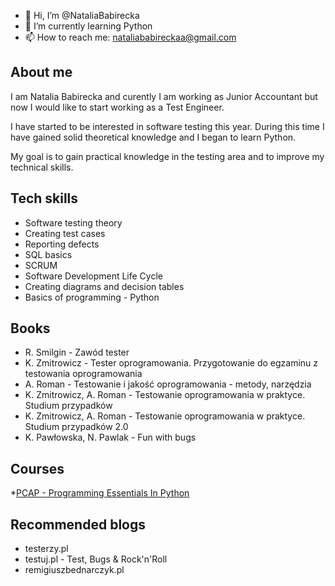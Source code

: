- 👋 Hi, I’m @NataliaBabirecka
- 🌱 I’m currently learning Python
- 📫 How to reach me: nataliababireckaa@gmail.com

## About me

I am Natalia Babirecka and curently I am working as Junior Accountant but now I would like to start working as a Test Engineer.

I have started to be interested in software testing this year. 
During this time I have gained solid theoretical knowledge and I began to learn Python. 

My goal is to gain practical knowledge in the testing area and to improve my technical skills.


## Tech skills

* Software testing theory
* Creating test cases
* Reporting defects
* SQL basics
* SCRUM
* Software Development Life Cycle
* Creating diagrams and decision tables
* Basics of programming - Python


## Books
* R. Smilgin - Zawód tester
* K. Zmitrowicz - Tester oprogramowania. Przygotowanie do egzaminu z testowania oprogramowania	
* A. Roman - Testowanie i jakość oprogramowania - metody, narzędzia
* K. Zmitrowicz, A. Roman -  Testowanie oprogramowania w praktyce. Studium przypadków
* K. Zmitrowicz, A. Roman - Testowanie oprogramowania w praktyce. Studium przypadków 2.0
* K. Pawłowska, N. Pawlak - Fun with bugs


## Courses
*[PCAP - Programming Essentials In Python](https://fundacja.it/dobra_praca_it/)


## Recommended blogs
* testerzy.pl
* testuj.pl - Test, Bugs & Rock'n'Roll
* remigiuszbednarczyk.pl
